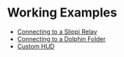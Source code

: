 # Working Examples

* [Connecting to a Slippi Relay](relay-connection)
* [Connecting to a Dolphin Folder](folder-monitoring)
* [Custom HUD](custom-hud)
